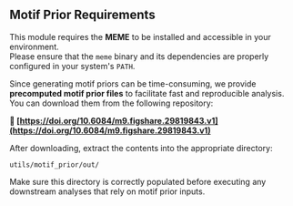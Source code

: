 ## Motif Prior Requirements

This module requires the **MEME** to be installed and accessible in your environment.  
Please ensure that the `meme` binary and its dependencies are properly configured in your system's `PATH`.

Since generating motif priors can be time-consuming, we provide **precomputed motif prior files** to facilitate fast and reproducible analysis.  
You can download them from the following repository:

**🔗 [https://doi.org/10.6084/m9.figshare.29819843.v1](https://doi.org/10.6084/m9.figshare.29819843.v1)**

After downloading, extract the contents into the appropriate directory:

```
utils/motif_prior/out/
```

Make sure this directory is correctly populated before executing any downstream analyses that rely on motif prior inputs.
